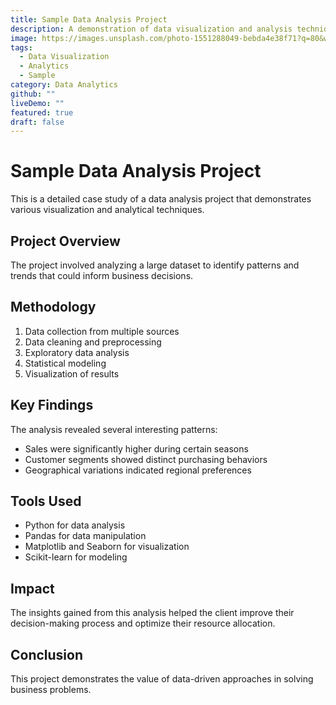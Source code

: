 ```yaml
---
title: Sample Data Analysis Project
description: A demonstration of data visualization and analysis techniques.
image: https://images.unsplash.com/photo-1551288049-bebda4e38f71?q=80&w=1470&auto=format&fit=crop
tags:
  - Data Visualization
  - Analytics
  - Sample
category: Data Analytics
github: ""
liveDemo: ""
featured: true
draft: false
---
```


# Sample Data Analysis Project

This is a detailed case study of a data analysis project that demonstrates various visualization and analytical techniques.

## Project Overview

The project involved analyzing a large dataset to identify patterns and trends that could inform business decisions.

## Methodology

1. Data collection from multiple sources
2. Data cleaning and preprocessing
3. Exploratory data analysis
4. Statistical modeling
5. Visualization of results

## Key Findings

The analysis revealed several interesting patterns:

- Sales were significantly higher during certain seasons
- Customer segments showed distinct purchasing behaviors
- Geographical variations indicated regional preferences

## Tools Used

- Python for data analysis
- Pandas for data manipulation
- Matplotlib and Seaborn for visualization
- Scikit-learn for modeling

## Impact

The insights gained from this analysis helped the client improve their decision-making process and optimize their resource allocation.

## Conclusion

This project demonstrates the value of data-driven approaches in solving business problems. 
